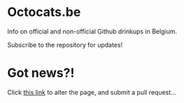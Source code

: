 Octocats.be
===============

Info on official and non-official Github drinkups in Belgium.

Subscribe to the repository for updates!

# Got news?!

Click [this link](https://github.com/octocats-be/octocats-be.github.io/edit/master/index.html) to alter the page, and submit a pull request...
